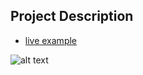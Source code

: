 ## Project Description

* [live example](https://learning-zone.github.io/bootstrap-css-interview-questions/startbootstrap-freelancer-1.0.2)

![alt text](https://github.com/learning-zone/Bootstrap-CSS/blob/master/assets/startbootstrap-freelancer-1.0.2.png "startbootstrap-freelancer-1.0.2")

